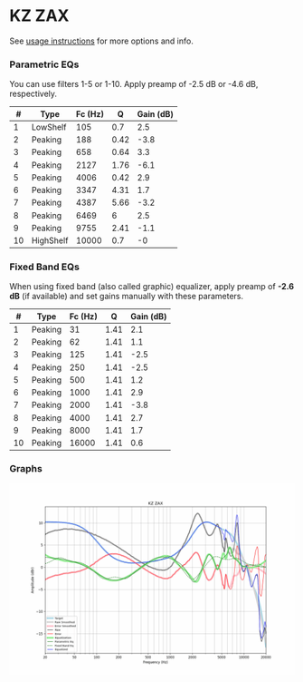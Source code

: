 # KZ ZAX
See [usage instructions](https://github.com/jaakkopasanen/AutoEq#usage) for more options and info.

### Parametric EQs
You can use filters 1-5 or 1-10. Apply preamp of -2.5 dB or -4.6 dB, respectively.

|   # | Type      |   Fc (Hz) |    Q |   Gain (dB) |
|-----|-----------|-----------|------|-------------|
|   1 | LowShelf  |       105 | 0.7  |         2.5 |
|   2 | Peaking   |       188 | 0.42 |        -3.8 |
|   3 | Peaking   |       658 | 0.64 |         3.3 |
|   4 | Peaking   |      2127 | 1.76 |        -6.1 |
|   5 | Peaking   |      4006 | 0.42 |         2.9 |
|   6 | Peaking   |      3347 | 4.31 |         1.7 |
|   7 | Peaking   |      4387 | 5.66 |        -3.2 |
|   8 | Peaking   |      6469 | 6    |         2.5 |
|   9 | Peaking   |      9755 | 2.41 |        -1.1 |
|  10 | HighShelf |     10000 | 0.7  |        -0   |

### Fixed Band EQs
When using fixed band (also called graphic) equalizer, apply preamp of **-2.6 dB** (if available) and set gains manually with these parameters.

|   # | Type    |   Fc (Hz) |    Q |   Gain (dB) |
|-----|---------|-----------|------|-------------|
|   1 | Peaking |        31 | 1.41 |         2.1 |
|   2 | Peaking |        62 | 1.41 |         1.1 |
|   3 | Peaking |       125 | 1.41 |        -2.5 |
|   4 | Peaking |       250 | 1.41 |        -2.5 |
|   5 | Peaking |       500 | 1.41 |         1.2 |
|   6 | Peaking |      1000 | 1.41 |         2.9 |
|   7 | Peaking |      2000 | 1.41 |        -3.8 |
|   8 | Peaking |      4000 | 1.41 |         2.7 |
|   9 | Peaking |      8000 | 1.41 |         1.7 |
|  10 | Peaking |     16000 | 1.41 |         0.6 |

### Graphs
![](./KZ%20ZAX.png)
